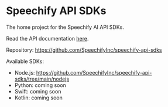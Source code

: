 # Speechify API SDKs

The home project for the Speechify AI API SDKs.

Read the API documentation [here](https://docs.sws.speechify.com/docs/overview).

Repository: https://github.com/SpeechifyInc/speechify-api-sdks

Available SDKs:

- Node.js: https://github.com/SpeechifyInc/speechify-api-sdks/tree/main/nodejs
- Python: coming soon
- Swift: coming soon
- Kotlin: coming soon
